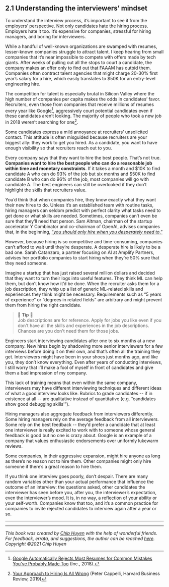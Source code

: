## 2.1 Understanding the interviewers’ mindset

To understand the interview process, it’s important to see it from the employers’ perspective. Not only candidates hate the hiring process. Employers hate it too. It’s expensive for companies, stressful for hiring managers, and boring for interviewers. 

While a handful of well-known organizations are swamped with resumes, lesser-known companies struggle to attract talent. I keep hearing from small companies that it’s near impossible to compete with offers made by tech giants. After weeks of pulling out all the stops to court a candidate, the company makes an offer only to find out that FAAAM has outbid them. Companies often contract talent agencies that might charge 20-30% first year’s salary for a hire, which easily translates to $50K for an entry-level engineering hire.

The competition for talent is especially brutal in Silicon Valley where the high number of companies per capita makes the odds in candidates’ favor. Recruiters, even those from companies that receive millions of resumes every year like Google[^17], aggressively court potential candidates even if these candidates aren’t looking. The majority of people who took a new job in 2018 weren’t searching for one[^18].

Some candidates express a mild annoyance at recruiters’ unsolicited contact. This attitude is often misguided because recruiters are your biggest ally: they work to get you hired. As a candidate, you want to have enough visibility so that recruiters reach out to you.

Every company says that they want to hire the best people. That’s not true. **Companies want to hire the best people who can do a reasonable job within time and monetary constraints**. If it takes a month and $10K to find candidate A who can do 93% of the job but six months and $50K to find candidate B who can do 96% of the job, most companies will go with candidate A. The best engineers can still be overlooked if they don’t highlight the skills that recruiters value.

You’d think that when companies hire, they know exactly what they want their new hires to do. Unless it’s an established team with routine tasks, hiring managers can seldom predict with perfect clarity what tasks need to get done or what skills are needed. Sometimes, companies can’t even be sure that they’ll need that person. Sam Altman,  chairman of the startup accelerator Y Combinator and co-chairman of OpenAI, advises companies that, in the beginning, [“_you should only hire when you desperately need to_.”](http://startupclass.samaltman.com/courses/lec02/)

However, because hiring is so competitive and time-consuming, companies can’t afford to wait until they’re desperate. A desperate hire is likely to be a bad one. Sarah Catanzaro, a partner focusing on AI at Amplify Partners, advises her portfolio companies to start hiring when they’re 50% sure that they need someone.

Imagine a startup that has just raised several million dollars and decided that they want to turn their logs into useful features. They think ML can help them, but don’t know how it’d be done. When the recruiter asks them for a job description, they whip up a list of generic ML-related skills and experiences they think might be necessary. Requirements such as “5 years of experience” or “degrees in related fields” are arbitrary and might prevent them from hiring the right candidate.

> 🌳 **Tip** 🌳<br>
Job descriptions are for reference. Apply for jobs you like even if you don't have all the skills and experiences in the job descriptions. Chances are you don't need them for those jobs.


Engineers start interviewing candidates after one to six months at a new company. New hires begin by shadowing more senior interviewers for a few interviews before doing it on their own, and that’s often all the training they get. Interviewers might have been in your shoes just months ago, and like you, they don’t know everything. Even after years of conducting interviews, I still worry that I’ll make a fool of myself in front of candidates and give them a bad impression of my company.

This lack of training means that even within the same company, interviewers may have different interviewing techniques and different ideas of what a good interview looks like. Rubrics to grade candidates -- if in existence at all --  are qualitative instead of quantitative (e.g. “candidates show good debugging skills'”).

Hiring managers also aggregate feedback from interviewers differently. Some hiring managers rely on the average feedback from all interviewers. Some rely on the best feedback -- they’d prefer a candidate that at least one interviewer is really excited to work with to someone whose general feedback is good but no one is crazy about. Google is an example of a company that values enthusiastic endorsements over uniformly lukewarm reviews.

Some companies, in their aggressive expansion, might hire anyone as long as there’s no reason not to hire them. Other companies might only hire someone if there’s a great reason to hire them.

If you think one interview goes poorly, don’t despair. There are many random variables other than your actual performance that influence the outcome of an interview: the questions asked, other candidates the interviewer has seen before you, after you, the interviewer’s expectation, even the interviewer’s mood. It is, in no way, a reflection of your ability or your self-worth. Companies know that too, and it’s a common practice for companies to invite rejected candidates to interview again after a year or so.

-------
[^17]:
     [Google Automatically Rejects Most Resumes for Common Mistakes You've Probably Made Too](https://www.inc.com/minda-zetlin/google-resume-mistakes-laszlo-bock-job-hiring-employment.html) (Inc., 2018).

[^18]:
     [Your Approach to Hiring Is All Wrong](https://hbr.org/2019/05/recruiting) (Peter Cappelli, Harvard Business Review, 2019)

---
*This book was created by [Chip Huyen](https://huyenchip.com) with the help of wonderful friends. For feedback, errata, and suggestions, the author can be reached [here](https://huyenchip.com/communication/). Copyright ©2021 Chip Huyen*
     